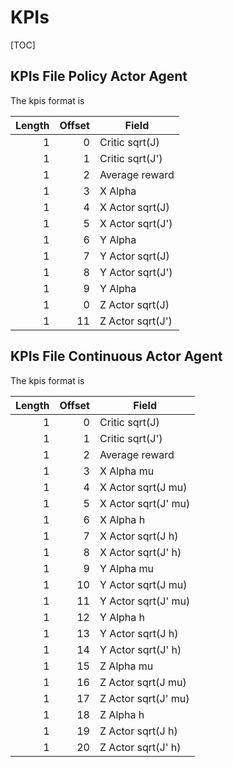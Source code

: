 # KPIs

[TOC]

## KPIs File Policy Actor Agent

The kpis format is

| Length | Offset | Field            |
|-------:|-------:|------------------|
|      1 |      0 | Critic sqrt(J)   |
|      1 |      1 | Critic sqrt(J')  |
|      1 |      2 | Average reward   |
|      1 |      3 | X Alpha          |
|      1 |      4 | X Actor sqrt(J)  |
|      1 |      5 | X Actor sqrt(J') |
|      1 |      6 | Y Alpha          |
|      1 |      7 | Y Actor sqrt(J)  |
|      1 |      8 | Y Actor sqrt(J') |
|      1 |      9 | Y Alpha          |
|      1 |      0 | Z Actor sqrt(J)  |
|      1 |     11 | Z Actor sqrt(J') |

## KPIs File Continuous Actor Agent

The kpis format is

| Length | Offset | Field               |
|-------:|-------:|---------------------|
|      1 |      0 | Critic sqrt(J)      |
|      1 |      1 | Critic sqrt(J')     |
|      1 |      2 | Average reward      |
|      1 |      3 | X Alpha mu          |
|      1 |      4 | X Actor sqrt(J mu)  |
|      1 |      5 | X Actor sqrt(J' mu) |
|      1 |      6 | X Alpha h           |
|      1 |      7 | X Actor sqrt(J h)   |
|      1 |      8 | X Actor sqrt(J' h)  |
|      1 |      9 | Y Alpha mu          |
|      1 |     10 | Y Actor sqrt(J mu)  |
|      1 |     11 | Y Actor sqrt(J' mu) |
|      1 |     12 | Y Alpha h           |
|      1 |     13 | Y Actor sqrt(J h)   |
|      1 |     14 | Y Actor sqrt(J' h)  |
|      1 |     15 | Z Alpha mu          |
|      1 |     16 | Z Actor sqrt(J mu)  |
|      1 |     17 | Z Actor sqrt(J' mu) |
|      1 |     18 | Z Alpha h           |
|      1 |     19 | Z Actor sqrt(J h)   |
|      1 |     20 | Z Actor sqrt(J' h)  |
